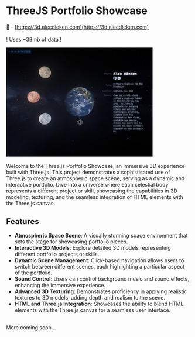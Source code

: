 # ThreeJS Portfolio Showcase

🔗 - [https://3d.alecdieken.com](https://3d.alecdieken.com)
<br/>
<br/>
! Uses ~33mb of data !

<img src="images/3d-tbn.png" width="400">

Welcome to the Three.js Portfolio Showcase, an immersive 3D experience built with Three.js. This project demonstrates a sophisticated use of Three.js to create an atmospheric space scene, serving as a dynamic and interactive portfolio. Dive into a universe where each celestial body represents a different project or skill, showcasing the capabilities in 3D modeling, texturing, and the seamless integration of HTML elements with the Three.js canvas.

## Features

- **Atmospheric Space Scene**: A visually stunning space environment that sets the stage for showcasing portfolio pieces.
- **Interactive 3D Models**: Explore detailed 3D models representing different portfolio projects or skills.
- **Dynamic Scene Management**: Click-based navigation allows users to switch between different scenes, each highlighting a particular aspect of the portfolio.
- **Sound Control**: Users can control background music and sound effects, enhancing the immersive experience.
- **Advanced 3D Texturing**: Demonstrates proficiency in applying realistic textures to 3D models, adding depth and realism to the scene.
- **HTML and Three.js Integration**: Showcases the ability to blend HTML elements with the Three.js canvas for a seamless user interface.
<br/>
More coming soon...
